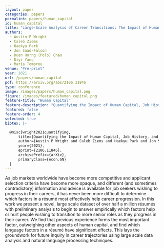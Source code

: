 ```yaml
---
layout: paper
categories: papers
permalink: papers/human_capital
id: human_capital
title: "Large-Scale Analysis of Career Transitions: The Impact of Human Capital, Job History, and Language Factors"
authors: 
  - Austin P Wright
  - Caleb Ziems
  - Haekyu Park
  - Jon Saad-Falcon
  - Duen Horng (Polo) Chau
  - Diyi Yang
  - Maria Tomprou
venue: "Pre-print"
year: 2021
url: /papers/human_capital
pdf: https://arxiv.org/abs/2106.11846
type: conference
image: /images/papers/human_capital.png
figure: /images/featured/human_capital.png
feature-title: "Human Capital"
feature-description: "Quantifying the Impact of Human Capital, Job History, and Language Factors on Job Seniority with a Large-scale Analysis of Resumes"
featured: false
feature-order: 4
selected: true
bibtex: |-

  @misc{wright2021quantifying,
      title={Quantifying the Impact of Human Capital, Job History, and Language Factors on Job Seniority with a Large-scale Analysis of Resumes}, 
      author={Austin P Wright and Caleb Ziems and Haekyu Park and Jon Saad-Falcon and Duen Horng Chau and Diyi Yang and Maria Tomprou},
      year={2021},
      eprint={2106.11846},
      archivePrefix={arXiv},
      primaryClass={econ.GN}
  }
---
```


As job markets worldwide have become more competitive and applicant selection criteria have become more opaque, and different (and sometimes contradictory) information and advice is available for job seekers wishing to progress in their careers, it has never been more difficult to determine which factors in a résumé most effectively help career progression. In this work we present a novel, large scale dataset of over half a million résumés with preliminary analysis to begin to answer empirically which factors help or hurt people wishing to transition to more senior roles as they progress in their career. We find that previous experience forms the most important factor, outweighing other aspects of human capital, and find which language factors in a résumé have significant effects. This lays the groundwork for future inquiry in career trajectories using large scale data analysis and natural language processing techniques.
